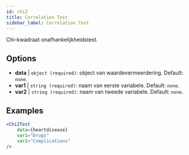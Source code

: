 ```yaml
---
id: chi2
title: Correlation Test
sidebar_label: Correlation Test
---
```


Chi-kwadraat onafhankelijkheidstest.

## Options

* __data__ | `object (required)`: object van waardevermeerdering. Default: `none`.
* __var1__ | `string (required)`: naam van eerste variabele. Default: `none`.
* __var2__ | `string (required)`: naam van tweede variabele. Default: `none`.


## Examples

```jsx live
<Chi2Test
    data={heartdisease} 
    var1="Drugs"
    var2="Complications"
/>
```
